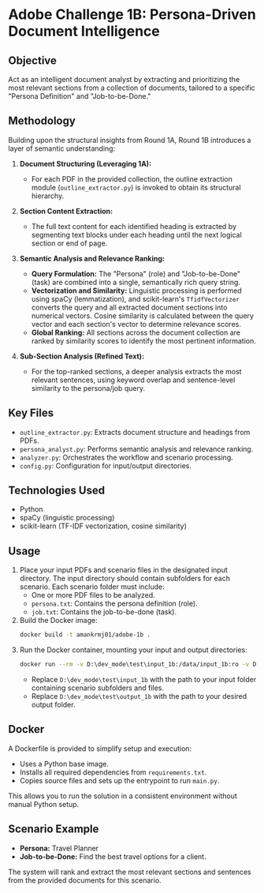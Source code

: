 # Adobe Challenge 1B: Persona-Driven Document Intelligence

## Objective
Act as an intelligent document analyst by extracting and prioritizing the most relevant sections from a collection of documents, tailored to a specific "Persona Definition" and "Job-to-be-Done."

## Methodology
Building upon the structural insights from Round 1A, Round 1B introduces a layer of semantic understanding:

1. **Document Structuring (Leveraging 1A):**
   - For each PDF in the provided collection, the outline extraction module (`outline_extractor.py`) is invoked to obtain its structural hierarchy.

2. **Section Content Extraction:**
   - The full text content for each identified heading is extracted by segmenting text blocks under each heading until the next logical section or end of page.

3. **Semantic Analysis and Relevance Ranking:**
   - **Query Formulation:** The "Persona" (role) and "Job-to-be-Done" (task) are combined into a single, semantically rich query string.
   - **Vectorization and Similarity:** Linguistic processing is performed using spaCy (lemmatization), and scikit-learn's `TfidfVectorizer` converts the query and all extracted document sections into numerical vectors. Cosine similarity is calculated between the query vector and each section's vector to determine relevance scores.
   - **Global Ranking:** All sections across the document collection are ranked by similarity scores to identify the most pertinent information.

4. **Sub-Section Analysis (Refined Text):**
   - For the top-ranked sections, a deeper analysis extracts the most relevant sentences, using keyword overlap and sentence-level similarity to the persona/job query.

## Key Files
- `outline_extractor.py`: Extracts document structure and headings from PDFs.
- `persona_analyst.py`: Performs semantic analysis and relevance ranking.
- `analyzer.py`: Orchestrates the workflow and scenario processing.
- `config.py`: Configuration for input/output directories.

## Technologies Used
- Python
- spaCy (linguistic processing)
- scikit-learn (TF-IDF vectorization, cosine similarity)

## Usage
1. Place your input PDFs and scenario files in the designated input directory. The input directory should contain subfolders for each scenario. Each scenario folder must include:
   - One or more PDF files to be analyzed.
   - `persona.txt`: Contains the persona definition (role).
   - `job.txt`: Contains the job-to-be-done (task).
2. Build the Docker image:
   ```sh
   docker build -t amankrmj01/adobe-1b .
   ```
3. Run the Docker container, mounting your input and output directories:
   ```sh
   docker run --rm -v D:\dev_mode\test\input_1b:/data/input_1b:ro -v D:\dev_mode\test\output_1b:/data/output_1b --network none amankrmj01/adobe-1b
   ```
   - Replace `D:\dev_mode\test\input_1b` with the path to your input folder containing scenario subfolders and files.
   - Replace `D:\dev_mode\test\output_1b` with the path to your desired output folder.

## Docker
A Dockerfile is provided to simplify setup and execution:
- Uses a Python base image.
- Installs all required dependencies from `requirements.txt`.
- Copies source files and sets up the entrypoint to run `main.py`.

This allows you to run the solution in a consistent environment without manual Python setup.

## Scenario Example
- **Persona:** Travel Planner
- **Job-to-be-Done:** Find the best travel options for a client.

The system will rank and extract the most relevant sections and sentences from the provided documents for this scenario.
